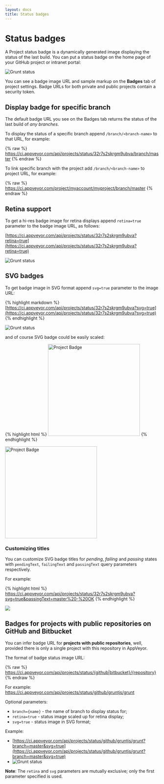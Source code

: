 ```yaml
---
layout: docs
title: Status badges
---
```


# Status badges

A Project status badge is a dynamically generated image displaying the status of the last build. You can put a status badge on the home page of your GitHub project or intranet portal:

![Grunt status](https://ci.appveyor.com/api/projects/status/32r7s2skrgm9ubva)

You can see a badge image URL and sample markup on the **Badges** tab of project settings. Badge URLs for both private and public projects contain a security token.

## Display badge for specific branch

The default badge URL you see on the Badges tab returns the status of the last build of *any branches*.

To display the status of a specific branch append `/branch/<branch-name>` to that URL, for example:

{% raw %}
    https://ci.appveyor.com/api/projects/status/32r7s2skrgm9ubva/branch/master
{% endraw %}

To link specific branch with the project add `/branch/<branch-name>` to project URL, for example:

{% raw %}
    https://ci.appveyor.com/project/myaccount/myproject/branch/master
{% endraw %}

## Retina support

To get a hi-res badge image for retina displays append `retina=true` parameter to the badge image URL, as follows:

[https://ci.appveyor.com/api/projects/status/32r7s2skrgm9ubva?retina=true](https://ci.appveyor.com/api/projects/status/32r7s2skrgm9ubva?retina=true)

![Grunt status](https://ci.appveyor.com/api/projects/status/32r7s2skrgm9ubva?retina=true)

## SVG badges

To get badge image in SVG format append `svg=true` parameter to the image URL:

{% highlight markdown %}
[https://ci.appveyor.com/api/projects/status/32r7s2skrgm9ubva?svg=true](https://ci.appveyor.com/api/projects/status/32r7s2skrgm9ubva?svg=true)
{% endhighlight %}

![Grunt status](https://ci.appveyor.com/api/projects/status/32r7s2skrgm9ubva?svg=true)

and of course SVG badge could be easily scaled:

{% highlight html %}
<img src="https://ci.appveyor.com/api/projects/status/32r7s2skrgm9ubva?svg=true" alt="Project Badge" width="300">
{% endhighlight %}

<img src="https://ci.appveyor.com/api/projects/status/32r7s2skrgm9ubva?svg=true" alt="Project Badge" width="300">

### Customizing titles

You can customize SVG badge titles for *pending*, *failing* and *passing* states with `pendingText`, `failingText` and `passingText` query parameters respectively.

For example:

{% highlight html %}
https://ci.appveyor.com/api/projects/status/32r7s2skrgm9ubva?svg=true&passingText=master%20-%20OK
{% endhighlight %}

<img src="https://ci.appveyor.com/api/projects/status/32r7s2skrgm9ubva?svg=true&passingText=master%20-%20OK">

## Badges for projects with public repositories on GitHub and Bitbucket

You can infer badge URL for **projects with public repositories**, well, provided there is only a single project with this repository in AppVeyor.

The format of badge status image URL:

{% raw %}
    https://ci.appveyor.com/api/projects/status/{github|bitbucket}/{repository}
{% endraw %}

For example: https://ci.appveyor.com/api/projects/status/github/gruntjs/grunt

Optional parameters:

* `branch={name}` - the name of branch to display status for;
* `retina=true` - status image scaled up for retina display;
* `svg=true` - status image in SVG format;

Example:

* [https://ci.appveyor.com/api/projects/status/github/gruntjs/grunt?branch=master&svg=true](https://ci.appveyor.com/api/projects/status/github/gruntjs/grunt?branch=master&svg=true)
* ![Grunt status](https://ci.appveyor.com/api/projects/status/github/gruntjs/grunt?branch=master&svg=true)

**Note**: The `retina` and `svg` parameters are mutually exclusive; only the first parameter specified is used.
